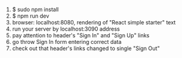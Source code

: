 1. $ sudo npm install
2. $ npm run dev
3. browser: localhost:8080, rendering of "React simple starter" text 
4. run your server by localhost:3090 address
5. pay attention to header's "Sign In" and "Sign Up" links 
6. go throw Sign In form entering correct data  
7. check out that header's links changed to single "Sign Out"

